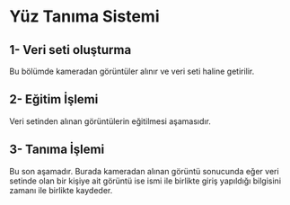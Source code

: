 # Yüz Tanıma Sistemi
## 1- Veri seti oluşturma
Bu bölümde kameradan görüntüler alınır ve veri seti haline getirilir. 
## 2- Eğitim İşlemi
Veri setinden alınan görüntülerin eğitilmesi aşamasıdır.
## 3- Tanıma İşlemi
Bu son aşamadır. Burada kameradan alınan görüntü sonucunda eğer veri setinde olan bir kişiye ait görüntü ise ismi ile birlikte giriş yapıldığı bilgisini zamanı ile birlikte
kaydeder. 
